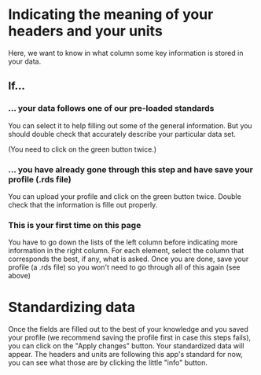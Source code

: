 # Indicating the meaning of your headers and your units

Here, we want to know in what column some key information is stored in your data.

## If...

### ... your data follows one of our pre-loaded standards

You can select it to help filling out some of the general information. But you should double check that accurately describe your particular data set.

(You need to click on the green button twice.)

### ... you have already gone through this step and have save your profile (.rds file)

You can upload your profile and click on the green button twice. Double check that the information is fille out properly.


### This is your first time on this page

You have to go down the lists of the left column before indicating more information in the right column.
For each element, select the column that corresponds the best, if any, what is asked.
Once you are done, save your profile (a .rds file) so you won't need to go through all of this again (see above) 


# Standardizing data

Once the fields are filled out to the best of your knowledge and you saved your profile (we recommend saving the profile first in case this steps fails), you can click on the "Apply changes" button. 
Your standardized data will appear. The headers and units are following this app's standard for now, you can see what those are by clicking the little "info" button.




